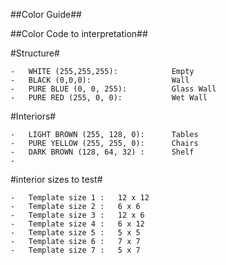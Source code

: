 ##Color Guide##

##Color Code to interpretation##

#Structure#

	-	WHITE (255,255,255): 			Empty
	-	BLACK (0,0,0): 					Wall	
	-	PURE BLUE (0, 0, 255):			Glass Wall
	-	PURE RED (255, 0, 0):			Wet Wall

#Interiors#

	-	LIGHT BROWN (255, 128, 0): 		Tables
	-	PURE YELLOW (255, 255, 0):		Chairs
	- 	DARK BROWN (128, 64, 32) :		Shelf
	-	

#interior sizes to test#

	-	Template size 1 :	12 x 12
	-	Template size 2 : 	6 x 6
	-	Template size 3	:	12 x 6
	- 	Template size 4 : 	6 x 12
	-	Template size 5 : 	5 x 5
	- 	Template size 6 :	7 x 7
	-	Template size 7 : 	5 x 7